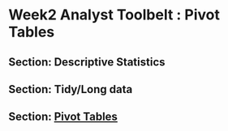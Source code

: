 # Week2 Analyst Toolbelt : Pivot Tables

## Section: Descriptive Statistics

## Section: Tidy/Long data

## Section: [Pivot Tables](PivotTables.md)
